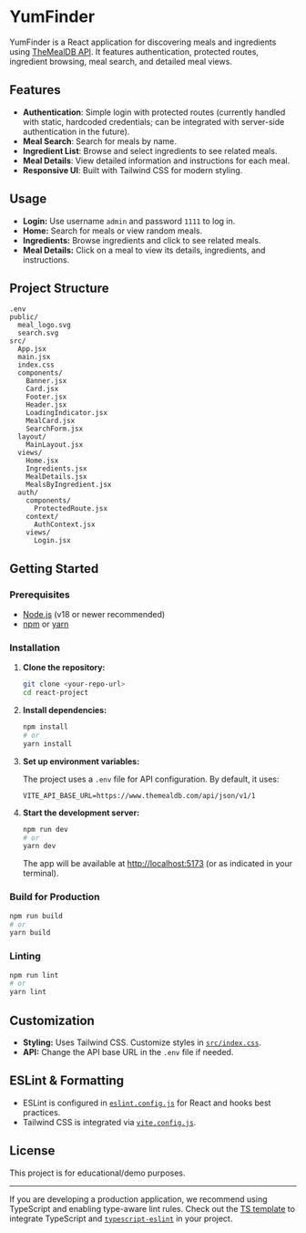 # YumFinder

YumFinder is a React application for discovering meals and ingredients using [TheMealDB API](https://www.themealdb.com/api.php). It features authentication, protected routes, ingredient browsing, meal search, and detailed meal views.

## Features

- **Authentication**: Simple login with protected routes (currently handled with static, hardcoded credentials; can be integrated with server-side authentication in the future).
- **Meal Search**: Search for meals by name.
- **Ingredient List**: Browse and select ingredients to see related meals.
- **Meal Details**: View detailed information and instructions for each meal.
- **Responsive UI**: Built with Tailwind CSS for modern styling.

## Usage

- **Login:** Use username `admin` and password `1111` to log in.
- **Home:** Search for meals or view random meals.
- **Ingredients:** Browse ingredients and click to see related meals.
- **Meal Details:** Click on a meal to view its details, ingredients, and instructions.

## Project Structure

```
.env
public/
  meal_logo.svg
  search.svg
src/
  App.jsx
  main.jsx
  index.css
  components/
    Banner.jsx
    Card.jsx
    Footer.jsx
    Header.jsx
    LoadingIndicator.jsx
    MealCard.jsx
    SearchForm.jsx
  layout/
    MainLayout.jsx
  views/
    Home.jsx
    Ingredients.jsx
    MealDetails.jsx
    MealsByIngredient.jsx
  auth/
    components/
      ProtectedRoute.jsx
    context/
      AuthContext.jsx
    views/
      Login.jsx
```

## Getting Started

### Prerequisites

- [Node.js](https://nodejs.org/) (v18 or newer recommended)
- [npm](https://www.npmjs.com/) or [yarn](https://yarnpkg.com/)

### Installation

1. **Clone the repository:**

   ```sh
   git clone <your-repo-url>
   cd react-project
   ```

2. **Install dependencies:**

   ```sh
   npm install
   # or
   yarn install
   ```

3. **Set up environment variables:**

   The project uses a `.env` file for API configuration. By default, it uses:

   ```
   VITE_API_BASE_URL=https://www.themealdb.com/api/json/v1/1
   ```

4. **Start the development server:**

   ```sh
   npm run dev
   # or
   yarn dev
   ```

   The app will be available at [http://localhost:5173](http://localhost:5173) (or as indicated in your terminal).

### Build for Production

```sh
npm run build
# or
yarn build
```

### Linting

```sh
npm run lint
# or
yarn lint
```

## Customization

- **Styling:** Uses Tailwind CSS. Customize styles in [`src/index.css`](src/index.css).
- **API:** Change the API base URL in the `.env` file if needed.

## ESLint & Formatting

- ESLint is configured in [`eslint.config.js`](eslint.config.js) for React and hooks best practices.
- Tailwind CSS is integrated via [`vite.config.js`](vite.config.js).

## License

This project is for educational/demo purposes.

---

If you are developing a production application, we recommend using TypeScript and enabling type-aware lint rules. Check out the [TS template](https://github.com/vitejs/vite/tree/main/packages/create-vite/template-react-ts) to integrate TypeScript and [`typescript-eslint`](https://typescript-eslint.io) in your project.

